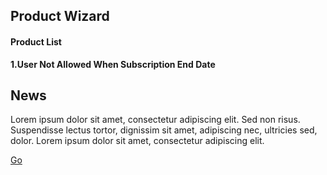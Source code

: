 ## Product Wizard
<h4><b> Product List </b></h4>
<p><b>1.User Not Allowed When Subscription End Date </b></p>
<div id="#1.User Not Allowed When Subscription End Date ">
	<h2>News</h2>
	<p>
		Lorem ipsum dolor sit amet, consectetur adipiscing elit.
		Sed non risus. Suspendisse lectus tortor, dignissim sit amet,
		adipiscing nec, ultricies sed, dolor. Lorem ipsum dolor sit amet, 
        consectetur adipiscing elit.
	</p>
</div>
<a href="#1.User Not Allowed When Subscription End Date">Go</a>

